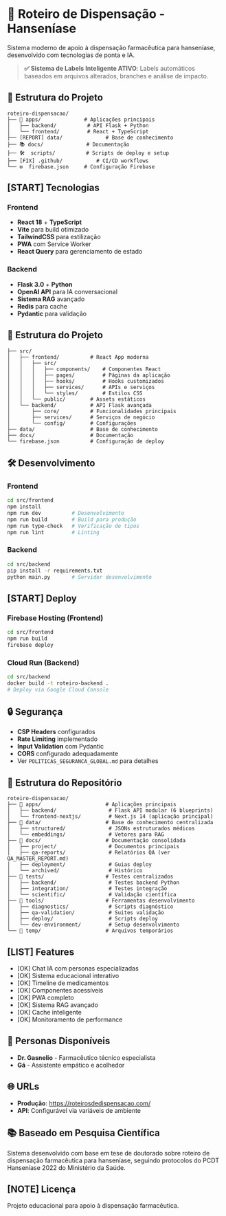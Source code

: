 # 🏥 Roteiro de Dispensação - Hanseníase

Sistema moderno de apoio à dispensação farmacêutica para hanseníase, desenvolvido com tecnologias de ponta e IA.

> **✅ Sistema de Labels Inteligente ATIVO**: Labels automáticos baseados em arquivos alterados, branches e análise de impacto.

## 📁 Estrutura do Projeto

```
roteiro-dispensacao/
├── 📱 apps/              # Aplicações principais
│   ├── backend/          # API Flask + Python
│   └── frontend/         # React + TypeScript
├── [REPORT] data/              # Base de conhecimento
├── 📚 docs/              # Documentação
├── 🛠️  scripts/          # Scripts de deploy e setup
├── [FIX] .github/           # CI/CD workflows
└── ⚙️  firebase.json     # Configuração Firebase
```

## [START] Tecnologias

### Frontend
- **React 18** + **TypeScript**
- **Vite** para build otimizado
- **TailwindCSS** para estilização
- **PWA** com Service Worker
- **React Query** para gerenciamento de estado

### Backend
- **Flask 3.0** + **Python**
- **OpenAI API** para IA conversacional
- **Sistema RAG** avançado
- **Redis** para cache
- **Pydantic** para validação

## 📁 Estrutura do Projeto

```
├── src/
│   ├── frontend/          # React App moderna
│   │   ├── src/
│   │   │   ├── components/    # Componentes React
│   │   │   ├── pages/         # Páginas da aplicação
│   │   │   ├── hooks/         # Hooks customizados
│   │   │   ├── services/      # APIs e serviços
│   │   │   └── styles/        # Estilos CSS
│   │   └── public/        # Assets estáticos
│   └── backend/           # API Flask avançada
│       ├── core/          # Funcionalidades principais
│       ├── services/      # Serviços de negócio
│       └── config/        # Configurações
├── data/                  # Base de conhecimento
├── docs/                  # Documentação
└── firebase.json          # Configuração de deploy
```

## 🛠️ Desenvolvimento

### Frontend
```bash
cd src/frontend
npm install
npm run dev          # Desenvolvimento
npm run build        # Build para produção
npm run type-check   # Verificação de tipos
npm run lint         # Linting
```

### Backend
```bash
cd src/backend
pip install -r requirements.txt
python main.py       # Servidor desenvolvimento
```

## [START] Deploy

### Firebase Hosting (Frontend)
```bash
cd src/frontend
npm run build
firebase deploy
```

### Cloud Run (Backend)
```bash
cd src/backend
docker build -t roteiro-backend .
# Deploy via Google Cloud Console
```

## 🔒 Segurança

- **CSP Headers** configurados
- **Rate Limiting** implementado
- **Input Validation** com Pydantic
- **CORS** configurado adequadamente
- Ver `POLITICAS_SEGURANCA_GLOBAL.md` para detalhes

## 📁 Estrutura do Repositório

```
roteiro-dispensacao/
├── 📁 apps/                     # Aplicações principais
│   ├── backend/                 # Flask API modular (6 blueprints)
│   └── frontend-nextjs/         # Next.js 14 (aplicação principal)
├── 📁 data/                     # Base de conhecimento centralizada
│   ├── structured/              # JSONs estruturados médicos
│   └── embeddings/              # Vetores para RAG
├── 📁 docs/                     # Documentação consolidada
│   ├── project/                 # Documentos principais
│   ├── qa-reports/              # Relatórios QA (ver QA_MASTER_REPORT.md)
│   ├── deployment/              # Guias deploy
│   └── archived/                # Histórico
├── 📁 tests/                    # Testes centralizados
│   ├── backend/                 # Testes backend Python
│   ├── integration/             # Testes integração
│   └── scientific/              # Validação científica
├── 📁 tools/                    # Ferramentas desenvolvimento
│   ├── diagnostics/             # Scripts diagnóstico
│   ├── qa-validation/           # Suites validação
│   ├── deploy/                  # Scripts deploy
│   └── dev-environment/         # Setup desenvolvimento
└── 📁 temp/                     # Arquivos temporários
```

## [LIST] Features

- [OK] Chat IA com personas especializadas
- [OK] Sistema educacional interativo
- [OK] Timeline de medicamentos
- [OK] Componentes acessíveis
- [OK] PWA completo
- [OK] Sistema RAG avançado
- [OK] Cache inteligente
- [OK] Monitoramento de performance

## 👥 Personas Disponíveis

- **Dr. Gasnelio** - Farmacêutico técnico especialista
- **Gá** - Assistente empático e acolhedor

## 🌐 URLs

- **Produção**: https://roteirosdedispensacao.com/
- **API**: Configurável via variáveis de ambiente

## 📚 Baseado em Pesquisa Científica

Sistema desenvolvido com base em tese de doutorado sobre roteiro de dispensação farmacêutica para hanseníase, seguindo protocolos do PCDT Hanseníase 2022 do Ministério da Saúde.

## [NOTE] Licença

Projeto educacional para apoio à dispensação farmacêutica.